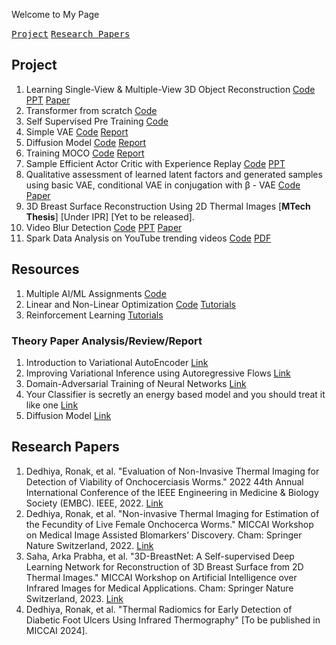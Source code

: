 Welcome to My Page

<kbd>[Project](#Project)</kbd> 
<kbd>[Research Papers](#Research)</kbd>

## Project
1. Learning Single-View & Multiple-View 3D Object Reconstruction [Code](Code/3dreconstructionVision.ipynb) [PPT](/Notes/visionproject.pdf) [Paper](/Notes/visionprojectpaper.pdf)
2. Transformer from scratch [Code](Code/TransformerEncoder.ipynb)
3. Self Supervised Pre Training [Code](Code/self-supervised.ipynb)
4. Simple VAE [Code](Code/celebA_simpleVAE.ipynb) [Report](/Notes/VAE_GAN.pdf)
5. Diffusion Model [Code](Code/ddpm-diffusion-final.ipynb) [Report](/Notes/Diffusion_Model_And_Domain_Adaptation.pdf)
6. Training MOCO [Code](Code/moco-v1.ipynb) [Report](/Notes/TSNE_MOCO.pdf)
7. Sample Efficient Actor Critic with Experience Replay [Code](Code/RL/) [PPT](Notes/RL_project_Sample_efficient_actor_critic_with_experience_replay.pdf)
8. Qualitative assessment of learned latent factors and generated samples using basic VAE, conditional VAE in conjugation with β - VAE [Code](Code/VAEs/) [Paper](/Notes/Introduction_to_Variational_AutoEncoder.pdf) 
9. 3D Breast Surface Reconstruction Using 2D Thermal Images [**MTech Thesis**] [Under IPR] [Yet to be released].
10. Video Blur Detection [Code](Code/BlurDetection/) [PPT](Notes/BlurDetectionPPT.pdf) [Paper](Notes/BlurDetectionPaper.pdf)
11. Spark Data Analysis on YouTube trending videos [Code](https://github.com/RonakDedhiya/YouTube_Trending_Video_Spark_Data_Analysis/tree/main/main.ipynb) [PDF](Notes/sparkdataanalysis.pdf/)

## Resources
1. Multiple AI/ML Assignments [Code](Code/AIML/)
2. Linear and Non-Linear Optimization [Code](Code/LNLO/) [Tutorials](Code/LNLO/Tutorials/)
3. Reinforcement Learning [Tutorials](Notes/RL/)
   
### Theory Paper Analysis/Review/Report
1. Introduction to Variational AutoEncoder [Link](/Notes/Introduction_to_Variational_AutoEncoder.pdf)
2. Improving Variational Inference using Autoregressive Flows [Link](/Notes/Report_on__Improving_Variational_Inference_using_Autoregressive_Flows__by_Kingma_et_al.pdf)
3. Domain-Adversarial Training of Neural Networks [Link](/Notes/Report_on__Domain_Adversarial_Training_of_Neural_Networks__by_Ganin_et_al.pdf)
4. Your Classifier is secretly an energy based model and you should treat it like one [Link](/Notes/Report_on__Your_Classifier_is_secretly_an_energy_based_model_and_you_should_treat_it_like_one__by_Grathwol_et_al.pdf)
5. Diffusion Model [Link](Notes/DiffusionModel.pdf)

## Research Papers

1. Dedhiya, Ronak, et al. "Evaluation of Non-Invasive Thermal Imaging for Detection of Viability of Onchocerciasis Worms." 2022 44th Annual International Conference of the IEEE Engineering in Medicine & Biology Society (EMBC). IEEE, 2022. [Link](https://ieeexplore.ieee.org/abstract/document/9871140/)
2. Dedhiya, Ronak, et al. "Non-invasive Thermal Imaging for Estimation of the Fecundity of Live Female Onchocerca Worms." MICCAI Workshop on Medical Image Assisted Blomarkers’ Discovery. Cham: Springer Nature Switzerland, 2022. [Link](https://link.springer.com/chapter/10.1007/978-3-031-19660-7_10)
3. Saha, Arka Prabha, et al. "3D-BreastNet: A Self-supervised Deep Learning Network for Reconstruction of 3D Breast Surface from 2D Thermal Images." MICCAI Workshop on Artificial Intelligence over Infrared Images for Medical Applications. Cham: Springer Nature Switzerland, 2023. [Link](https://link.springer.com/chapter/10.1007/978-3-031-44511-8_2)
4. Dedhiya, Ronak, et al. "Thermal Radiomics for Early Detection of Diabetic Foot Ulcers Using Infrared Thermography" [To be published in MICCAI 2024].
